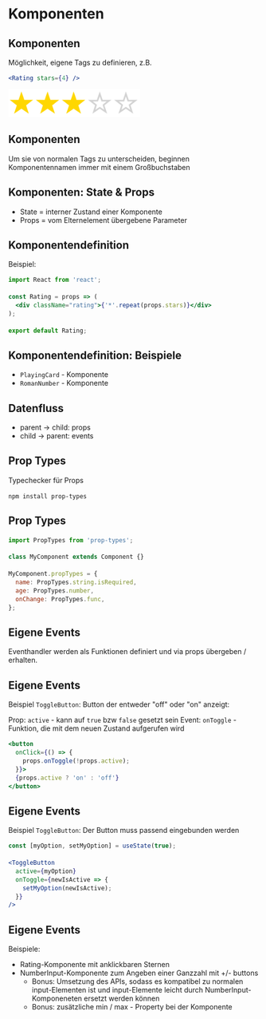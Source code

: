 # Komponenten

## Komponenten

Möglichkeit, eigene Tags zu definieren, z.B.

```jsx
<Rating stars={4} />
```

<img src="assets/rating.png" style="height: 4em">

## Komponenten

Um sie von normalen Tags zu unterscheiden, beginnen Komponentennamen immer mit einem Großbuchstaben

## Komponenten: State & Props

- State = interner Zustand einer Komponente
- Props = vom Elternelement übergebene Parameter

## Komponentendefinition

Beispiel:

```jsx
import React from 'react';

const Rating = props => (
  <div className="rating">{'*'.repeat(props.stars)}</div>
);

export default Rating;
```

## Komponentendefinition: Beispiele

- `PlayingCard` - Komponente
- `RomanNumber` - Komponente

## Datenfluss

- parent → child: props
- child → parent: events

## Prop Types

Typechecker für Props

`npm install prop-types`

## Prop Types

```jsx
import PropTypes from 'prop-types';

class MyComponent extends Component {}

MyComponent.propTypes = {
  name: PropTypes.string.isRequired,
  age: PropTypes.number,
  onChange: PropTypes.func,
};
```

## Eigene Events

Eventhandler werden als Funktionen definiert und via props übergeben / erhalten.

## Eigene Events

Beispiel `ToggleButton`: Button der entweder "off" oder "on" anzeigt:

Prop: `active` - kann auf `true` bzw `false` gesetzt sein
Event: `onToggle` - Funktion, die mit dem neuen Zustand aufgerufen wird

```jsx
<button
  onClick={() => {
    props.onToggle(!props.active);
  }}>
  {props.active ? 'on' : 'off'}
</button>
```

## Eigene Events

Beispiel `ToggleButton`: Der Button muss passend eingebunden werden

<!-- prettier-ignore -->
```jsx
const [myOption, setMyOption] = useState(true);

<ToggleButton
  active={myOption}
  onToggle={newIsActive => {
    setMyOption(newIsActive);
  }}
/>
```

## Eigene Events

Beispiele:

- Rating-Komponente mit anklickbaren Sternen
- NumberInput-Komponente zum Angeben einer Ganzzahl mit +/- buttons
  - Bonus: Umsetzung des APIs, sodass es kompatibel zu normalen input-Elementen ist und input-Elemente leicht durch NumberInput-Komponeneten ersetzt werden können
  - Bonus: zusätzliche min / max - Property bei der Komponente
